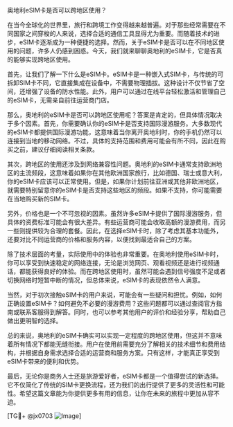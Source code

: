 奥地利eSIM卡是否可以跨地区使用？

在当今全球化的世界里，旅行和跨境工作变得越来越普遍。对于那些经常需要在不同国家之间穿梭的人来说，选择合适的通信工具显得尤为重要。而随着技术的进步，eSIM卡逐渐成为一种便捷的选择。然而，关于eSIM卡是否可以在不同地区使用的问题，许多人仍感到困惑。今天，我们就来聊聊奥地利的eSIM卡，它是否真的能够实现跨地区使用。

首先，让我们了解一下什么是eSIM卡。eSIM卡是一种嵌入式SIM卡，与传统的可拆卸SIM卡不同，它直接集成在设备中，不需要物理插拔。这种设计不仅节省了空间，还增强了设备的防水性能。此外，用户可以通过在线平台轻松激活和管理自己的eSIM卡，无需亲自前往运营商门店。

那么，奥地利的eSIM卡是否可以跨地区使用呢？答案是肯定的，但具体情况取决于多个因素。首先，你需要确认你的eSIM卡是否支持国际漫游服务。大多数现代的eSIM卡都提供国际漫游功能，这意味着当你离开奥地利时，你的手机仍然可以连接到当地的移动网络。不过，具体的支持范围和费用可能会有所不同，因此在购买之前，建议仔细阅读相关条款。

其次，跨地区的使用还涉及到网络兼容性问题。奥地利的eSIM卡通常支持欧洲地区的主流频段，这意味着如果你在其他欧洲国家旅行，比如德国、瑞士或意大利，你的eSIM卡应该可以正常使用。但是，如果你计划前往亚洲或其他非欧洲地区，就需要特别留意你的eSIM卡是否支持这些地区的频段。如果不支持，你可能需要在当地购买新的SIM卡。

另外，价格也是一个不可忽视的因素。虽然许多eSIM卡提供了国际漫游服务，但具体的资费标准可能会有很大差异。有些运营商可能会收取高额的漫游费用，而另一些则提供较为合理的套餐。因此，在选择eSIM卡时，除了考虑其基本功能外，还要对比不同运营商的价格和服务内容，以便找到最适合自己的方案。

除了技术层面的考量，实际使用中的体验也非常重要。在奥地利使用eSIM卡时，你可以享受到快速稳定的网络连接，无论是浏览网页、观看视频还是进行视频通话，都能获得良好的体验。而在跨地区使用时，虽然可能会遇到信号强度不足或者切换网络时短暂中断的情况，但总体来说，eSIM卡的表现依然令人满意。

当然，对于初次接触eSIM卡的用户来说，可能会有一些疑问和担忧。例如，如何正确设置eSIM卡？如何避免不必要的漫游费用？这些问题都可以通过查阅官方指南或联系客服得到解答。同时，也可以参考其他用户的评价和经验分享，帮助自己做出更明智的选择。

总的来说，奥地利的eSIM卡确实可以实现一定程度的跨地区使用，但这并不意味着所有情况下都能无缝衔接。用户在使用前需要充分了解相关的技术细节和费用结构，并根据自身需求选择合适的运营商和服务方案。只有这样，才能真正享受到eSIM卡带来的便利和优势。

最后，无论你是商务人士还是旅游爱好者，eSIM卡都是一个值得尝试的新选择。它不仅简化了传统的SIM卡更换流程，还为我们的出行提供了更多的灵活性和可能性。希望这篇文章能为你提供更多有用的信息，让你在未来的旅程中更加从容不迫。

[TG💪+ @jx0703 ![Image](https://github.com/user-attachments/assets/dbca1d08-cadb-493c-b0ec-ad6f7a83f270)]